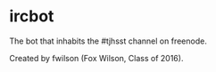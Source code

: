 ircbot
======

The bot that inhabits the #tjhsst channel on freenode.

Created by fwilson (Fox Wilson, Class of 2016).
